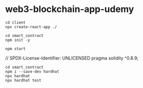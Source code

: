 # web3-blockchain-app-udemy

```
cd client
npx create-react-app ./
```



```
cd smart_contract
npm init -y
```


```
npm start
```
// SPDX-License-Identifier: UNLICENSED
pragma solidity ^0.8.9;

```
cd smart_contract
npm i --save-dev hardhat
npx hardhat
npx hardhat test
```